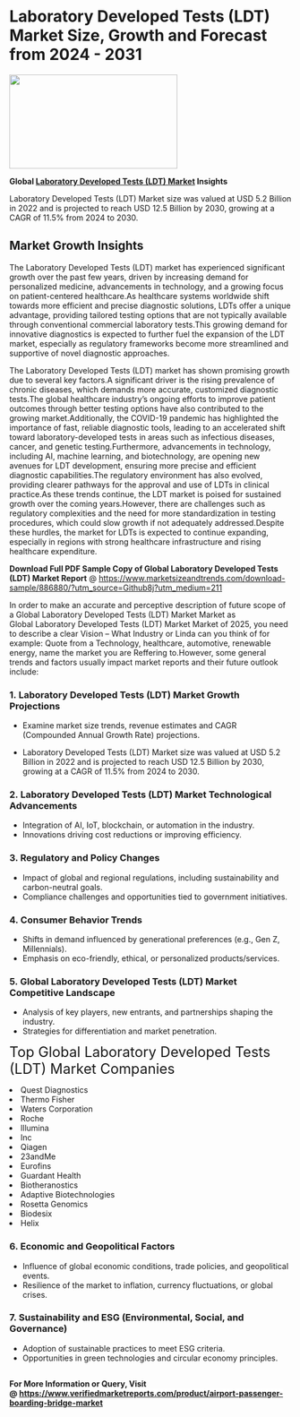 <H1>Laboratory Developed Tests (LDT) Market Size, Growth and Forecast from 2024 - 2031</H1><img class="aligncenter size-medium wp-image-584254" src="https://thirdeyenews.in/wp-content/uploads/2024/09/Global-Market-Research-300x168.jpeg" alt="" width="300" height="168" /><p><strong>Global&nbsp;<a href="https://www.marketsizeandtrends.com/download-sample/886880/?utm_source=Github8j?utm_medium=211">Laboratory Developed Tests (LDT) Market</a> Insights</strong></p><p>Laboratory Developed Tests (LDT) Market size was valued at USD 5.2 Billion in 2022 and is projected to reach USD 12.5 Billion by 2030, growing at a CAGR of 11.5% from 2024 to 2030.</p><p><h2>Market Growth Insights</h2> <p>The Laboratory Developed Tests (LDT) market has experienced significant growth over the past few years, driven by increasing demand for personalized medicine, advancements in technology, and a growing focus on patient-centered healthcare.As healthcare systems worldwide shift towards more efficient and precise diagnostic solutions, LDTs offer a unique advantage, providing tailored testing options that are not typically available through conventional commercial laboratory tests.This growing demand for innovative diagnostics is expected to further fuel the expansion of the LDT market, especially as regulatory frameworks become more streamlined and supportive of novel diagnostic approaches.</p> <p>The Laboratory Developed Tests (LDT) market has shown promising growth due to several key factors.A significant driver is the rising prevalence of chronic diseases, which demands more accurate, customized diagnostic tests.The global healthcare industry’s ongoing efforts to improve patient outcomes through better testing options have also contributed to the growing market.Additionally, the COVID-19 pandemic has highlighted the importance of fast, reliable diagnostic tools, leading to an accelerated shift toward laboratory-developed tests in areas such as infectious diseases, cancer, and genetic testing.Furthermore, advancements in technology, including AI, machine learning, and biotechnology, are opening new avenues for LDT development, ensuring more precise and efficient diagnostic capabilities.The regulatory environment has also evolved, providing clearer pathways for the approval and use of LDTs in clinical practice.As these trends continue, the LDT market is poised for sustained growth over the coming years.However, there are challenges such as regulatory complexities and the need for more standardization in testing procedures, which could slow growth if not adequately addressed.Despite these hurdles, the market for LDTs is expected to continue expanding, especially in regions with strong healthcare infrastructure and rising healthcare expenditure.</p> <p><span class=""><strong>Download Full PDF Sample Copy of Global Laboratory Developed Tests (LDT) Market Report</strong> @ <a href="https://www.marketsizeandtrends.com/download-sample/886880/?utm_source=Github8j?utm_medium=211" target="_blank">https://www.marketsizeandtrends.com/download-sample/886880/?utm_source=Github8j?utm_medium=211</a></span></p><p>In order to make an accurate and perceptive description of future scope of a Global&nbsp;Laboratory Developed Tests (LDT) Market Market as Global&nbsp;Laboratory Developed Tests (LDT) Market Market of 2025, you need to describe a clear Vision &ndash; What Industry or Linda can you think of for example: Quote from a Technology, healthcare, automotive, renewable energy, name the market you are Reffering to.However, some general trends and factors usually impact market reports and their future outlook include:</p><h3>1.&nbsp;<strong>Laboratory Developed Tests (LDT) Market Growth Projections</strong></h3><ul><li>Examine market size trends, revenue estimates and CAGR (Compounded Annual Growth Rate) projections.</li><li><p>Laboratory Developed Tests (LDT) Market size was valued at USD 5.2 Billion in 2022 and is projected to reach USD 12.5 Billion by 2030, growing at a CAGR of 11.5% from 2024 to 2030.</p></li></ul><h3>2.&nbsp;<strong>Laboratory Developed Tests (LDT) Market Technological Advancements</strong></h3><ul><li>Integration of AI, IoT, blockchain, or automation in the industry.</li><li>Innovations driving cost reductions or improving efficiency.</li></ul><h3>3.&nbsp;<strong>Regulatory and Policy Changes</strong></h3><ul><li>Impact of global and regional regulations, including sustainability and carbon-neutral goals.</li><li>Compliance challenges and opportunities tied to government initiatives.</li></ul><h3>4.&nbsp;<strong>Consumer Behavior Trends</strong></h3><ul><li>Shifts in demand influenced by generational preferences (e.g., Gen Z, Millennials).</li><li>Emphasis on eco-friendly, ethical, or personalized products/services.</li></ul><h3>5.&nbsp;<strong>Global Laboratory Developed Tests (LDT) Market Competitive Landscape</strong></h3><ul><li>Analysis of key players, new entrants, and partnerships shaping the industry.</li><li>Strategies for differentiation and market penetration.</li></ul><p data-pm-slice="1 1 []"><span style="color: inherit; font-family: inherit; font-size: 25px;">Top Global Laboratory Developed Tests (LDT) Market Companies</span></p><div class="" data-test-id=""><p><li>Quest Diagnostics</li><li> Thermo Fisher</li><li> Waters Corporation</li><li> Roche</li><li> Illumina</li><li> Inc</li><li> Qiagen</li><li> 23andMe</li><li> Eurofins</li><li> Guardant Health</li><li> Biotheranostics</li><li> Adaptive Biotechnologies</li><li> Rosetta Genomics</li><li> Biodesix</li><li> Helix</li></p></div><h3>6.&nbsp;<strong>Economic and Geopolitical Factors</strong></h3><ul><li>Influence of global economic conditions, trade policies, and geopolitical events.</li><li>Resilience of the market to inflation, currency fluctuations, or global crises.</li></ul><h3>7.&nbsp;<strong>Sustainability and ESG (Environmental, Social, and Governance)</strong></h3><ul><li>Adoption of sustainable practices to meet ESG criteria.</li><li>Opportunities in green technologies and circular economy principles.</li></ul><h2><strong style="font-size: 14px;">For More Information or Query, Visit @&nbsp;</strong><a style="background-color: #ffffff; font-size: 14px;" href="https://www.marketsizeandtrends.com/report/laboratory-developed-tests-ldt-market-/" target="_blank">https://www.verifiedmarketreports.com/product/airport-passenger-boarding-bridge-market</a></h2>